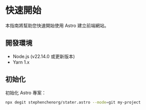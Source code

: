 # 快速開始

本指南將幫助您快速開始使用 Astro 建立前端網站。

## 開發環境

* Node.js (v22.14.0 或更新版本)
* Yarn 1.x

## 初始化

初始化 Astro 專案：

```bash
npx degit stephenchenorg/stater.astro --mode=git my-project
```
